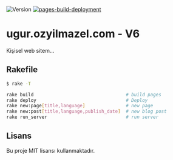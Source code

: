 ![Version](https://img.shields.io/badge/version-0.0.4-orange.svg)
[![pages-build-deployment](https://github.com/vigo/ugur.ozyilmazel.com/actions/workflows/pages/pages-build-deployment/badge.svg?branch=gh-pages)](https://github.com/vigo/ugur.ozyilmazel.com/actions/workflows/pages/pages-build-deployment)

# ugur.ozyilmazel.com - V6

Kişisel web sitem...

## Rakefile

```bash
$ rake -T

rake build                                  # build pages
rake deploy                                 # Deploy
rake new:page[title,language]               # new page
rake new:post[title,language,publish_date]  # new blog post
rake run_server                             # run server
```


## Lisans

Bu proje MIT lisansı kullanmaktadır.

